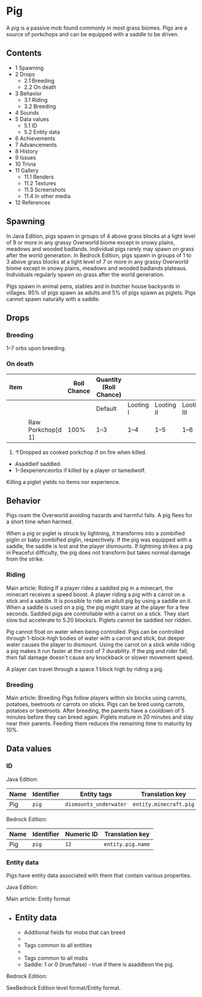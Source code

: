 # Pig
A pig is a passive mob found commonly in most grass biomes. Pigs are a source of porkchops and can be equipped with a saddle to be driven.

## Contents
- 1 Spawning
- 2 Drops
	- 2.1 Breeding
	- 2.2 On death
- 3 Behavior
	- 3.1 Riding
	- 3.2 Breeding
- 4 Sounds
- 5 Data values
	- 5.1 ID
	- 5.2 Entity data
- 6 Achievements
- 7 Advancements
- 8 History
- 9 Issues
- 10 Trivia
- 11 Gallery
	- 11.1 Renders
	- 11.2 Textures
	- 11.3 Screenshots
	- 11.4 In other media
- 12 References

## Spawning
In Java Edition, pigs spawn in groups of 4 above grass blocks at a light level of 9 or more in any grassy Overworld biome except in snowy plains, meadows and wooded badlands. Individual pigs rarely may spawn on grass after the world generation. In Bedrock Edition, pigs spawn in groups of 1 to 3 above grass blocks at a light level of 7 or more in any grassy Overworld biome except in snowy plains, meadows and wooded badlands plateaus. Individuals regularly spawn on grass after the world generation.

Pigs spawn in animal pens, stables and in butcher house backyards in villages. 95% of pigs spawn as adults and 5% of pigs spawn as piglets. Pigs cannot spawn naturally with a saddle.

## Drops
### Breeding
1–7 orbs upon breeding.

### On death
| Item |                   | Roll Chance | Quantity (Roll Chance) |           |            |             |
|------|-------------------|-------------|------------------------|-----------|------------|-------------|
|      |                   |             | Default                | Looting I | Looting II | Looting III |
|      | Raw Porkchop[d 1] | 100%        | 1–3                    | 1–4       | 1–5        | 1–6         |

1. ↑Dropped as cooked porkchop if on fire when killed.

- Asaddleif saddled.
- 1–3experienceorbs if killed by a player or tamedwolf.

Killing a piglet yields no items nor experience.

## Behavior
Pigs roam the Overworld avoiding hazards and harmful falls. A pig flees for a short time when harmed.

When a pig or piglet is struck by lightning, it transforms into a zombified piglin or baby zombified piglin, respectively. If the pig was equipped with a saddle, the saddle is lost and the player dismounts. If lightning strikes a pig in Peaceful difficulty, the pig does not transform but takes normal damage from the strike.

### Riding
Main article: Riding
If a player rides a saddled pig in a minecart, the minecart receives a speed boost.
A player riding a pig with a carrot on a stick and a saddle.
It is possible to ride an adult pig by using a saddle on it. When a saddle is used on a pig, the pig might stare at the player for a few seconds. Saddled pigs are controllable with a carrot on a stick. They start slow but accelerate to 5.20 blocks/s. Piglets cannot be saddled nor ridden.

Pig cannot float on water when being controlled. Pigs can be controlled through 1-block-high bodies of water with a carrot and stick, but deeper water causes the player to dismount. Using the carrot on a stick while riding a pig makes it run faster at the cost of 7 durability. If the pig and rider fall, then fall damage doesn't cause any knockback or slower movement speed.

A player can travel through a space 1 block high by riding a pig. 


### Breeding
Main article: Breeding
Pigs follow players within six blocks using carrots, potatoes, beetroots or carrots on sticks. Pigs can be bred using carrots, potatoes or beetroots. After breeding, the parents have a cooldown of 5 minutes before they can breed again. Piglets mature in 20 minutes and stay near their parents. Feeding them reduces the remaining time to maturity by 10%.

## Data values
### ID
Java Edition:

| Name | Identifier | Entity tags            | Translation key        |
|------|------------|------------------------|------------------------|
| Pig  | `pig`      | `dismounts_underwater` | `entity.minecraft.pig` |

Bedrock Edition:

| Name | Identifier | Numeric ID | Translation key   |
|------|------------|------------|-------------------|
| Pig  | `pig`      | `12`       | `entity.pig.name` |

### Entity data
Pigs have entity data associated with them that contain various properties.

Java Edition:

Main article: Entity format
- Entity data
	- 
	- Additional fields for mobs that can breed
	- 
	- Tags common to all entities
	- 
	- Tags common to all mobs
	- Saddle: 1 or 0 (true/false) - true if there is asaddleon the pig.

Bedrock Edition:

SeeBedrock Edition level format/Entity format.
